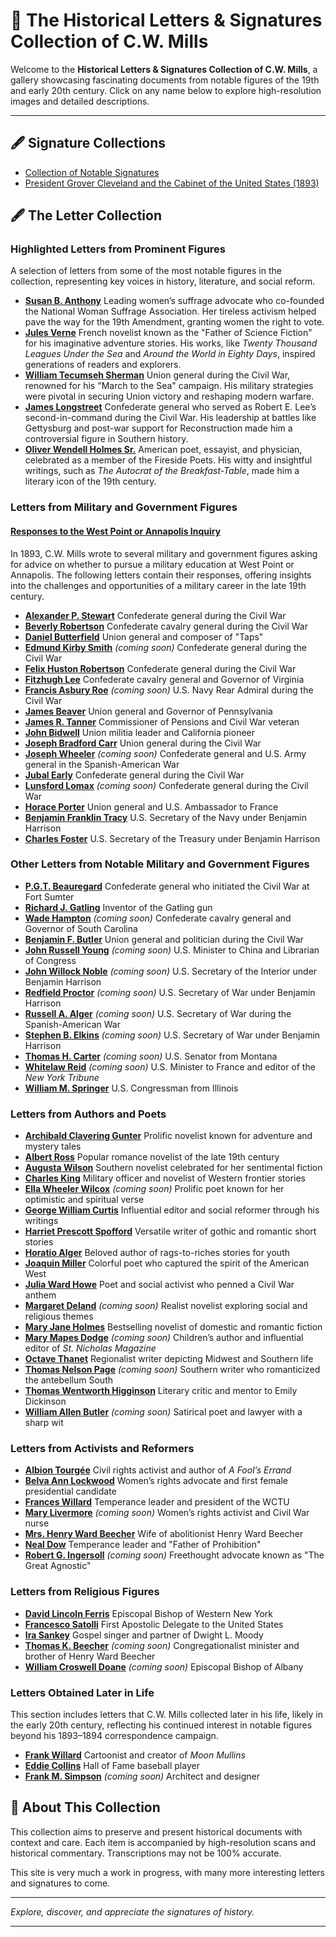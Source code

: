 # 📜 The Historical Letters & Signatures Collection of C.W. Mills

Welcome to the **Historical Letters & Signatures Collection of C.W. Mills**, a gallery showcasing fascinating documents from notable figures of the 19th and early 20th century. Click on any name below to explore high-resolution images and detailed descriptions.

---

## 🖋️ Signature Collections
- [Collection of Notable Signatures](letters/signatures.md)  
- [President Grover Cleveland and the Cabinet of the United States (1893)](letters/cleveland.md)

## 🖋️ The Letter Collection

### Highlighted Letters from Prominent Figures
A selection of letters from some of the most notable figures in the collection, representing key voices in history, literature, and social reform.

- **[Susan B. Anthony](letters/anthony.md)** Leading women’s suffrage advocate who co-founded the National Woman Suffrage Association. Her tireless activism helped pave the way for the 19th Amendment, granting women the right to vote.  
- **[Jules Verne](letters/verne.md)** French novelist known as the "Father of Science Fiction" for his imaginative adventure stories. His works, like *Twenty Thousand Leagues Under the Sea* and *Around the World in Eighty Days*, inspired generations of readers and explorers.  
- **[William Tecumseh Sherman](letters/sherman.md)** Union general during the Civil War, renowned for his "March to the Sea" campaign. His military strategies were pivotal in securing Union victory and reshaping modern warfare.  
- **[James Longstreet](letters/longstreet.md)** Confederate general who served as Robert E. Lee’s second-in-command during the Civil War. His leadership at battles like Gettysburg and post-war support for Reconstruction made him a controversial figure in Southern history.  
- **[Oliver Wendell Holmes Sr.](letters/holmes.md)** American poet, essayist, and physician, celebrated as a member of the Fireside Poets. His witty and insightful writings, such as *The Autocrat of the Breakfast-Table*, made him a literary icon of the 19th century.  

### Letters from Military and Government Figures

#### [Responses to the West Point or Annapolis Inquiry](letters/armynavy.md)
In 1893, C.W. Mills wrote to several military and government figures asking for advice on whether to pursue a military education at West Point or Annapolis. The following letters contain their responses, offering insights into the challenges and opportunities of a military career in the late 19th century.

- **[Alexander P. Stewart](letters/stewart.md)** Confederate general during the Civil War  
- **[Beverly Robertson](letters/robertson.md)** Confederate cavalry general during the Civil War  
- **[Daniel Butterfield](letters/butterfield.md)** Union general and composer of "Taps"  
- **[Edmund Kirby Smith](#)** *(coming soon)* Confederate general during the Civil War  
- **[Felix Huston Robertson](letters/fhrobertson.md)** Confederate general during the Civil War  
- **[Fitzhugh Lee](letters/lee.md)** Confederate cavalry general and Governor of Virginia  
- **[Francis Asbury Roe](#)** *(coming soon)* U.S. Navy Rear Admiral during the Civil War  
- **[James Beaver](letters/beaver.md)** Union general and Governor of Pennsylvania  
- **[James R. Tanner](letters/tanner.md)** Commissioner of Pensions and Civil War veteran  
- **[John Bidwell](letters/bidwell.md)** Union militia leader and California pioneer  
- **[Joseph Bradford Carr](letters/carr.md)** Union general during the Civil War  
- **[Joseph Wheeler](#)** *(coming soon)* Confederate general and U.S. Army general in the Spanish-American War  
- **[Jubal Early](letters/early.md)** Confederate general during the Civil War  
- **[Lunsford Lomax](#)** *(coming soon)* Confederate general during the Civil War  
- **[Horace Porter](letters/porter.md)** Union general and U.S. Ambassador to France  
- **[Benjamin Franklin Tracy](letters/tracy.md)** U.S. Secretary of the Navy under Benjamin Harrison  
- **[Charles Foster](letters/foster.md)** U.S. Secretary of the Treasury under Benjamin Harrison  

### Other Letters from Notable Military and Government Figures

- **[P.G.T. Beauregard](letters/beauregard.md)** Confederate general who initiated the Civil War at Fort Sumter  
- **[Richard J. Gatling](letters/gatling.md)** Inventor of the Gatling gun  
- **[Wade Hampton](#)** *(coming soon)* Confederate cavalry general and Governor of South Carolina  
- **[Benjamin F. Butler](letters/butler.md)** Union general and politician during the Civil War  
- **[John Russell Young](#)** *(coming soon)* U.S. Minister to China and Librarian of Congress  
- **[John Willock Noble](#)** *(coming soon)* U.S. Secretary of the Interior under Benjamin Harrison  
- **[Redfield Proctor](#)** *(coming soon)* U.S. Secretary of War under Benjamin Harrison  
- **[Russell A. Alger](#)** *(coming soon)* U.S. Secretary of War during the Spanish-American War  
- **[Stephen B. Elkins](#)** *(coming soon)* U.S. Secretary of War under Benjamin Harrison  
- **[Thomas H. Carter](#)** *(coming soon)* U.S. Senator from Montana  
- **[Whitelaw Reid](#)** *(coming soon)* U.S. Minister to France and editor of the *New York Tribune*  
- **[William M. Springer](letters/springer.md)** U.S. Congressman from Illinois  

### Letters from Authors and Poets

- **[Archibald Clavering Gunter](letters/gunter.md)** Prolific novelist known for adventure and mystery tales  
- **[Albert Ross](letters/ross.md)** Popular romance novelist of the late 19th century  
- **[Augusta Wilson](letters/wilson.md)** Southern novelist celebrated for her sentimental fiction  
- **[Charles King](letters/king.md)** Military officer and novelist of Western frontier stories  
- **[Ella Wheeler Wilcox](#)** *(coming soon)* Prolific poet known for her optimistic and spiritual verse  
- **[George William Curtis](letters/curtis.md)** Influential editor and social reformer through his writings  
- **[Harriet Prescott Spofford](letters/spofford.md)** Versatile writer of gothic and romantic short stories  
- **[Horatio Alger](letters/alger.md)** Beloved author of rags-to-riches stories for youth  
- **[Joaquin Miller](letters/miller.md)** Colorful poet who captured the spirit of the American West  
- **[Julia Ward Howe](letters/howe.md)** Poet and social activist who penned a Civil War anthem  
- **[Margaret Deland](#)** *(coming soon)* Realist novelist exploring social and religious themes  
- **[Mary Jane Holmes](letters/mjholmes.md)** Bestselling novelist of domestic and romantic fiction  
- **[Mary Mapes Dodge](#)** *(coming soon)* Children’s author and influential editor of *St. Nicholas Magazine*  
- **[Octave Thanet](letters/thanet.md)** Regionalist writer depicting Midwest and Southern life  
- **[Thomas Nelson Page](#)** *(coming soon)* Southern writer who romanticized the antebellum South  
- **[Thomas Wentworth Higginson](letters/higginson.md)** Literary critic and mentor to Emily Dickinson  
- **[William Allen Butler](#)** *(coming soon)* Satirical poet and lawyer with a sharp wit  

### Letters from Activists and Reformers
- **[Albion Tourgée](letters/tourgee.md)** Civil rights activist and author of *A Fool’s Errand*  
- **[Belva Ann Lockwood](letters/lockwood.md)** Women’s rights advocate and first female presidential candidate  
- **[Frances Willard](letters/franceswillard.md)** Temperance leader and president of the WCTU  
- **[Mary Livermore](#)** *(coming soon)* Women’s rights activist and Civil War nurse  
- **[Mrs. Henry Ward Beecher](letters/beecher.md)** Wife of abolitionist Henry Ward Beecher  
- **[Neal Dow](letters/dow.md)** Temperance leader and "Father of Prohibition"  
- **[Robert G. Ingersoll](#)** *(coming soon)* Freethought advocate known as "The Great Agnostic"  

### Letters from Religious Figures
- **[David Lincoln Ferris](letters/ferris.md)** Episcopal Bishop of Western New York  
- **[Francesco Satolli](letters/satolli.md)** First Apostolic Delegate to the United States  
- **[Ira Sankey](letters/sankey.md)** Gospel singer and partner of Dwight L. Moody  
- **[Thomas K. Beecher](#)** *(coming soon)* Congregationalist minister and brother of Henry Ward Beecher  
- **[William Croswell Doane](#)** *(coming soon)* Episcopal Bishop of Albany  

### Letters Obtained Later in Life
This section includes letters that C.W. Mills collected later in his life, likely in the early 20th century, reflecting his continued interest in notable figures beyond his 1893–1894 correspondence campaign.

- **[Frank Willard](letters/willard.md)** Cartoonist and creator of *Moon Mullins*  
- **[Eddie Collins](letters/collins.md)** Hall of Fame baseball player  
- **[Frank M. Simpson](#)** *(coming soon)* Architect and designer  

## 🔎 About This Collection

This collection aims to preserve and present historical documents with context and care. Each item is accompanied by high-resolution scans and historical commentary. Transcriptions may not be 100% accurate.

This site is very much a work in progress, with many more interesting letters and signatures to come.

---

*Explore, discover, and appreciate the signatures of history.*

---